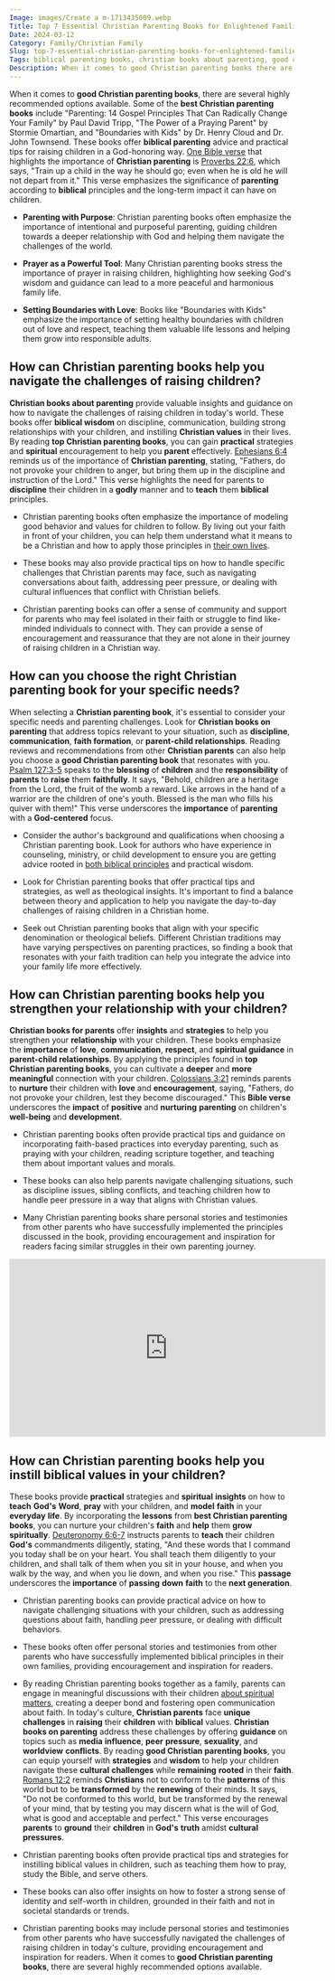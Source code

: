 ```yaml
---
Image: images/Create a m-1713435009.webp
Title: Top 7 Essential Christian Parenting Books for Enlightened Families
Date: 2024-03-12
Category: Family/Christian Family
Slug: top-7-essential-christian-parenting-books-for-enlightened-families
Tags: biblical parenting books, christian books about parenting, good christian parenting books, christian books on parenting, top rated christian parenting books, best christian parenting books, top christian parenting books, christian books for parents, family, christian family
Description: When it comes to good Christian parenting books there are several highly recommended options available Some of the best Christian parenting books include Parenting 14 Gospel Principles That Can Radically Change Your Family by Paul David Tripp The Power of a Praying Parent by Stormie Omartian and Boundaries with Kids
---
```


When it comes to **good Christian parenting books**, there are several highly recommended options available. Some of the **best Christian parenting books** include "Parenting: 14 Gospel Principles That Can Radically Change Your Family" by Paul David Tripp, "The Power of a Praying Parent" by Stormie Omartian, and "Boundaries with Kids" by Dr. Henry Cloud and Dr. John Townsend. These books offer **biblical parenting** advice and practical tips for raising children in a God-honoring way. [One Bible verse](/ultimate-guide-understanding-the-true-meaning-of-being-a-christian) that highlights the importance of **Christian parenting** is [Proverbs 22:6](https://www.bibleref.com/Proverbs/22/Proverbs-22-6.html), which says, "Train up a child in the way he should go; even when he is old he will not depart from it." This verse emphasizes the significance of **parenting** according to **biblical** principles and the long-term impact it can have on children. 

- **Parenting with Purpose**: Christian parenting books often emphasize the importance of intentional and purposeful parenting, guiding children towards a deeper relationship with God and helping them navigate the challenges of the world. 

- **Prayer as a Powerful Tool**: Many Christian parenting books stress the importance of prayer in raising children, highlighting how seeking God's wisdom and guidance can lead to a more peaceful and harmonious family life. 

- **Setting Boundaries with Love**: Books like "Boundaries with Kids" emphasize the importance of setting healthy boundaries with children out of love and respect, teaching them valuable life lessons and helping them grow into responsible adults. 

## How can Christian parenting books help you navigate the challenges of raising children? 

**Christian books about parenting** provide valuable insights and guidance on how to navigate the challenges of raising children in today's world. These books offer **biblical wisdom** on discipline, communication, building strong relationships with your children, and instilling **Christian values** in their lives. By reading **top Christian parenting books**, you can gain **practical** strategies and **spiritual** encouragement to help you **parent** effectively. [Ephesians 6:4](https://www.bibleref.com/Ephesians/6/Ephesians-6-4.html) reminds us of the importance of **Christian parenting**, stating, "Fathers, do not provoke your children to anger, but bring them up in the discipline and instruction of the Lord." This verse highlights the need for parents to **discipline** their children in a **godly** manner and to **teach** them **biblical** principles. 

- Christian parenting books often emphasize the importance of modeling good behavior and values for children to follow. By living out your faith in front of your children, you can help them understand what it means to be a Christian and how to apply those principles in [their own lives](/dive-into-inspiring-christian-biographies-the-ultimate-guide-for-believers). 

- These books may also provide practical tips on how to handle specific challenges that Christian parents may face, such as navigating conversations about faith, addressing peer pressure, or dealing with cultural influences that conflict with Christian beliefs. 

- Christian parenting books can offer a sense of community and support for parents who may feel isolated in their faith or struggle to find like-minded individuals to connect with. They can provide a sense of encouragement and reassurance that they are not alone in their journey of raising children in a Christian way. 

## How can you choose the right Christian parenting book for your specific needs? 

When selecting a **Christian parenting book**, it's essential to consider your specific needs and parenting challenges. Look for **Christian books on parenting** that address topics relevant to your situation, such as **discipline**, **communication**, **faith formation**, or **parent-child relationships**. Reading reviews and recommendations from other **Christian parents** can also help you choose a **good Christian parenting book** that resonates with you. [Psalm 127:3-5](https://www.bibleref.com/Psalm/127/Psalm-127-3.html) speaks to the **blessing** of **children** and the **responsibility** of **parents** to **raise** them **faithfully**. It says, "Behold, children are a heritage from the Lord, the fruit of the womb a reward. Like arrows in the hand of a warrior are the children of one's youth. Blessed is the man who fills his quiver with them!" This verse underscores the **importance** of **parenting** with a **God-centered** focus. 

- Consider the author's background and qualifications when choosing a Christian parenting book. Look for authors who have experience in counseling, ministry, or child development to ensure you are getting advice rooted in [both biblical principles](/legal-challenges) and practical wisdom. 

- Look for Christian parenting books that offer practical tips and strategies, as well as theological insights. It's important to find a balance between theory and application to help you navigate the day-to-day challenges of raising children in a Christian home. 

- Seek out Christian parenting books that align with your specific denomination or theological beliefs. Different Christian traditions may have varying perspectives on parenting practices, so finding a book that resonates with your faith tradition can help you integrate the advice into your family life more effectively. 

## How can Christian parenting books help you strengthen your relationship with your children? 

**Christian books for parents** offer **insights** and **strategies** to help you strengthen your **relationship** with your children. These books emphasize the **importance** of **love**, **communication**, **respect**, and **spiritual guidance** in **parent-child relationships**. By applying the principles found in **top Christian parenting books**, you can cultivate a **deeper** and **more meaningful** connection with your children. [Colossians 3:21](https://www.bibleref.com/Colossians/3/Colossians-3-21.html) reminds parents to **nurture** their children with **love** and **encouragement**, saying, "Fathers, do not provoke your children, lest they become discouraged." This **Bible verse** underscores the **impact** of **positive** and **nurturing** **parenting** on children's **well-being** and **development**. 

- Christian parenting books often provide practical tips and guidance on incorporating faith-based practices into everyday parenting, such as praying with your children, reading scripture together, and teaching them about important values and morals. 

- These books can also help parents navigate challenging situations, such as discipline issues, sibling conflicts, and teaching children how to handle peer pressure in a way that aligns with Christian values. 

- Many Christian parenting books share personal stories and testimonies from other parents who have successfully implemented the principles discussed in the book, providing encouragement and inspiration for readers facing similar struggles in their own parenting journey. 

<iframe width="560" height="315" src="https://www.youtube.com/embed/Zn5OsjItzN8" frameborder="0" allow="autoplay; encrypted-media" allowfullscreen></iframe>

## How can Christian parenting books help you instill biblical values in your children? 

These books provide **practical** strategies and **spiritual** **insights** on how to **teach** **God's** **Word**, **pray** with your children, and **model** **faith** in your **everyday** **life**. By incorporating the **lessons** from **best Christian parenting books**, you can nurture your children's **faith** and **help** them **grow** **spiritually**. [Deuteronomy 6:6-7](https://www.bibleref.com/Deuteronomy/6/Deuteronomy-6-6.html) instructs parents to **teach** their children **God's** commandments diligently, stating, "And these words that I command you today shall be on your heart. You shall teach them diligently to your children, and shall talk of them when you sit in your house, and when you walk by the way, and when you lie down, and when you rise." This **passage** underscores the **importance** of **passing** **down** **faith** to the **next generation**. 

- Christian parenting books can provide practical advice on how to navigate challenging situations with your children, such as addressing questions about faith, handling peer pressure, or dealing with difficult behaviors. 

- These books often offer personal stories and testimonies from other parents who have successfully implemented biblical principles in their own families, providing encouragement and inspiration for readers. 

- By reading Christian parenting books together as a family, parents can engage in meaningful discussions with their children [about spiritual matters](/5-essential-biblical-principles-for-christian-parenting), creating a deeper bond and fostering open communication about faith. In today's culture, **Christian parents** face **unique challenges** in **raising** their **children** with **biblical** values. **Christian books on parenting** address these challenges by offering **guidance** on topics such as **media** **influence**, **peer** **pressure**, **sexuality**, and **worldview** **conflicts**. By reading **good Christian parenting books**, you can equip yourself with **strategies** and **wisdom** to help your children navigate these **cultural** **challenges** while **remaining** **rooted** in their **faith**. [Romans 12:2](https://www.bibleref.com/Romans/12/Romans-12-2.html) reminds **Christians** not to conform to the **patterns** of this world but to be **transformed** by the **renewing** of their minds. It says, "Do not be conformed to this world, but be transformed by the renewal of your mind, that by testing you may discern what is the will of God, what is good and acceptable and perfect." This verse encourages **parents** to **ground** their **children** in **God's** **truth** amidst **cultural** **pressures**. 

- Christian parenting books often provide practical tips and strategies for instilling biblical values in children, such as teaching them how to pray, study the Bible, and serve others. 

- These books can also offer insights on how to foster a strong sense of identity and self-worth in children, grounded in their faith and not in societal standards or trends. 

- Christian parenting books may include personal stories and testimonies from other parents who have successfully navigated the challenges of raising children in today's culture, providing encouragement and inspiration for readers. When it comes to **good Christian parenting books**, there are several highly recommended options available.